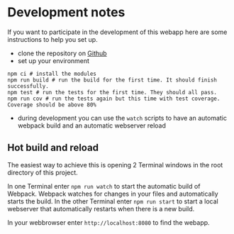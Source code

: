 # Development notes

If you want to participate in the development of this webapp here are some instructions to help you set up.

* clone the repository on [Github](https://github.com/bartificer/xkpasswd-js)
* set up your environment
```shell
npm ci # install the modules
npm run build # run the build for the first time. It should finish successfully.
npm test # run the tests for the first time. They should all pass.
npm run cov # run the tests again but this time with test coverage. Coverage should be above 80%
```
* during development you can use the `watch` scripts to have an automatic webpack build and an automatic webserver reload

## Hot build and reload

The easiest way to achieve this is opening 2 Terminal windows in the root directory of this project.

In one Terminal enter `npm run watch` to start the automatic build of Webpack. Webpack watches for changes in your files and automatically starts the build.
In the other Terminal enter `npm run start` to start a local webserver that automatically restarts when there is a new build.

In your webbrowser enter `http://localhost:8080` to find the webapp.

